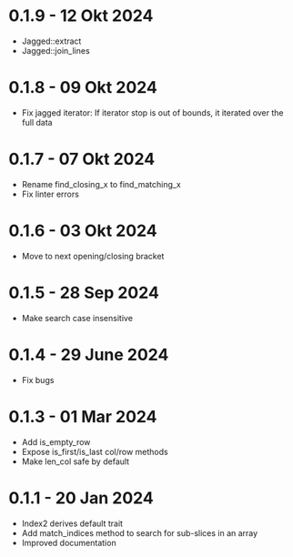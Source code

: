 0.1.9 - 12 Okt 2024
===================
- Jagged::extract
- Jagged::join_lines

0.1.8 - 09 Okt 2024
===================
- Fix jagged iterator: If iterator stop is out of bounds, it iterated over the full data

0.1.7 - 07 Okt 2024
===================
- Rename find_closing_x to find_matching_x
- Fix linter errors

0.1.6 - 03 Okt 2024
===================
- Move to next opening/closing bracket

0.1.5 - 28 Sep 2024
===================
- Make search case insensitive

0.1.4 - 29 June 2024
===================
- Fix bugs

0.1.3 - 01 Mar 2024
===================
- Add is_empty_row
- Expose is_first/is_last col/row methods
- Make len_col safe by default


0.1.1 - 20 Jan 2024
===================

- Index2 derives default trait
- Add match_indices method to search for sub-slices in an array
- Improved documentation
